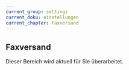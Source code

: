 ```yaml
---
current_group: settings
current_doku: einstellungen
current_chapter: Faxversand
---
```


## Faxversand

Dieser Bereich wird aktuell für Sie überarbeitet.